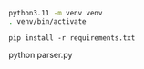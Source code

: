 ```bash
python3.11 -m venv venv
. venv/bin/activate
```
```pip
pip install -r requirements.txt
```
python parser.py

